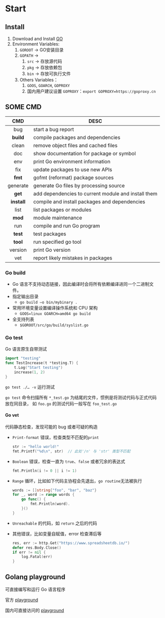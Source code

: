# Start

## Install

1. Download and Install [GO](https://golang.google.cn/dl/)
2. Environment Variables:
    1. `GOROOT` -> GO安装目录
    2. `GOPATH` ->
        1. `src` -> 存放源代码
        2. `pkg` -> 存放依赖包
        3. `bin` -> 存放可执行文件
    3. Others Variables：
        1. `GOOS`, `GOARCH`, `GOPROXY`
        2. 国内用户建议设置 `GOPROXY`：`export GOPROXY=https://goproxy.cn`

## SOME CMD

|CMD|DESC|
|:---:|---|
|bug          | start a bug report |
|**build**    | compile packages and dependencies |
|clean        | remove object files and cached files |
|doc          | show documentation for package or symbol |
|env          | print Go environment information |
|fix          | update packages to use new APIs |
|**fmt**      | gofmt (reformat) package sources |
|generate     | generate Go files by processing source |
|**get**      | add dependencies to current module and install them |
|**install**  | compile and install packages and dependencies |
|list         | list packages or modules |
|**mod**      | module maintenance |
|run          | compile and run Go program |
|**test**     | test packages |
|**tool**     | run specified go tool |
|version      | print Go version |
|vet          | report likely mistakes in packages |

### Go build

- Go 语言不支持动态链接，因此编译时会将所有依赖编译进同一个二进制文件。
- 指定输出目录
  - `go build –o bin/mybinary .`
- 常用环境变量设置编译操作系统和 CPU 架构
  - `GOOS=linux GOARCH=amd64 go build`
- 全支持列表
  - `$GOROOT/src/go/build/syslist.go`

### Go test

Go 语言原生自带测试

```go
import "testing"
func TestIncrease(t *testing.T) {
    t.Log("Start testing")
    increase(1, 2)
}
```

`go test ./… -v` 运行测试

`go test` 命令扫描所有 `*_test.go` 为结尾的文件，惯例是将测试代码与正式代码放在同目录，
如 `foo.go` 的测试代码一般写在 `foo_test.go`

#### Go vet

代码静态检查，发现可能的 bug 或者可疑的构造

- `Print-format` 错误，检查类型不匹配的`print`

    ```go
    str := "hello world!"
    fmt.Printf("%d\n", str)  // 此处'/n' 与 'str' 类型不匹配
    ```

- `Boolean` 错误，检查一直为 `true`、`false` 或者冗余的表达式

    ```go
    fmt.Println(i != 0 || i != 1)
    ```

- `Range` 循环，比如如下代码主协程会先退出，`go routine`无法被执行

    ```go
    words := []string{"foo", "bar", "baz"}
    for _, word := range words {
        go func() {
            fmt.Println(word).
        }()
    }
    ```

- `Unreachable` 的代码，如 `return` 之后的代码
- 其他错误，比如变量自赋值，error 检查滞后等

    ```go
    res, err := http.Get("https://www.spreadsheetdb.io/")
    defer res.Body.Close()
    if err != nil {
        log.Fatal(err)
    }
    ```

## Golang playground

可直接编写和运行 Go 语言程序

官方 [playground](https://play.golang.org/)

国内可直接访问的 [playground](https://goplay.tools/)
